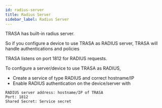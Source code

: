 ```yaml
---
id: radius-server
title: Radius Server
sidebar_label: Radius Server
---
```


TRASA has built-in radius server.

So if you configure a device to use TRASA as RADIUS server, TRASA will handle authentications and policies 

TRASA listens on port 1812 for RADIUS requests. 

To configure a server/device to use TRASA as RADIUS, 
* Create a service of type RADIUS and correct hostname/IP
* Enable RADIUS authentication on the device/server with
```
RADIUS server address: hostname/IP of TRASA
Port: 1812
Shared Secret: Service secret
```

